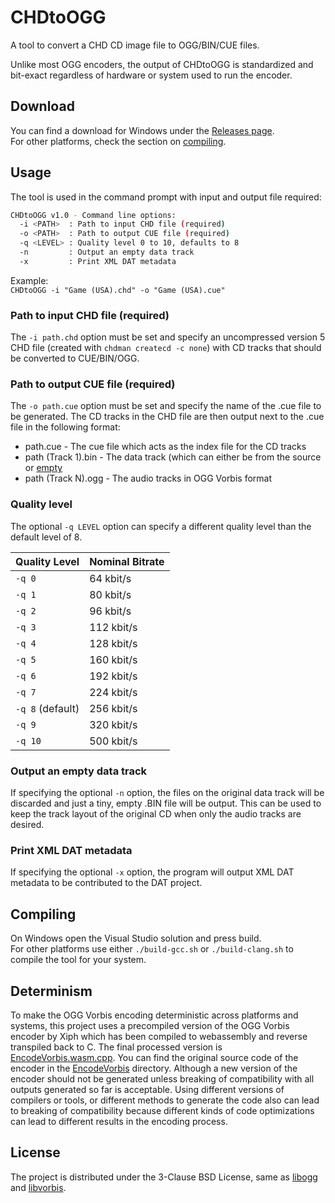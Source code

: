 # CHDtoOGG
A tool to convert a CHD CD image file to OGG/BIN/CUE files.

Unlike most OGG encoders, the output of CHDtoOGG is standardized and bit-exact regardless of hardware or system used to run the encoder.

## Download
You can find a download for Windows under the [Releases page](../../releases/latest).  
For other platforms, check the section on [compiling](#compiling).

## Usage
The tool is used in the command prompt with input and output file required:
```sh
CHDtoOGG v1.0 - Command line options:
  -i <PATH>  : Path to input CHD file (required)
  -o <PATH>  : Path to output CUE file (required)
  -q <LEVEL> : Quality level 0 to 10, defaults to 8
  -n         : Output an empty data track
  -x         : Print XML DAT metadata
```

Example:  
`CHDtoOGG -i "Game (USA).chd" -o "Game (USA).cue"`

### Path to input CHD file (required)
The `-i path.chd` option must be set and specify an uncompressed version 5 CHD file (created with `chdman createcd -c none`) with CD tracks that should be converted to CUE/BIN/OGG.

### Path to output CUE file (required)
The `-o path.cue` option must be set and specify the name of the .cue file to be generated. The CD tracks in the CHD file are then output next to the .cue file in the following format:
- path.cue - The cue file which acts as the index file for the CD tracks
- path (Track 1).bin - The data track (which can either be from the source or [empty](#output-an-empty-data-track)
- path (Track N).ogg - The audio tracks in OGG Vorbis format

### Quality level
The optional `-q LEVEL` option can specify a different quality level than the default level of 8.

|   Quality Level  | Nominal Bitrate |
|------------------|-----------------|
| `-q 0`           |   64 kbit/s     |
| `-q 1`           |   80 kbit/s     |
| `-q 2`           |   96 kbit/s     |
| `-q 3`           |  112 kbit/s     |
| `-q 4`           |  128 kbit/s     |
| `-q 5`           |  160 kbit/s     |
| `-q 6`           |  192 kbit/s     |
| `-q 7`           |  224 kbit/s     |
| `-q 8` (default) |  256 kbit/s     |
| `-q 9`           |  320 kbit/s     |
| `-q 10`          |  500 kbit/s     |

### Output an empty data track
If specifying the optional `-n` option, the files on the original data track will be discarded and just a tiny, empty .BIN file will be output.
This can be used to keep the track layout of the original CD when only the audio tracks are desired.

### Print XML DAT metadata
If specifying the optional `-x` option, the program will output XML DAT metadata to be contributed to the DAT project.

## Compiling
On Windows open the Visual Studio solution and press build.  
For other platforms use either `./build-gcc.sh` or `./build-clang.sh` to compile the tool for your system.

## Determinism
To make the OGG Vorbis encoding deterministic across platforms and systems, this project uses a precompiled version of the OGG Vorbis
encoder by Xiph which has been compiled to webassembly and reverse transpiled back to C. The final processed version is [EncodeVorbis.wasm.cpp](EncodeVorbis.wasm.cpp).
You can find the original source code of the encoder in the [EncodeVorbis](EncodeVorbis) directory. Although a new version of the encoder should not be generated
unless breaking of compatibility with all outputs generated so far is acceptable. Using different versions of compilers or tools, or different methods to generate
the code also can lead to breaking of compatibility because different kinds of code optimizations can lead to different results in the encoding process.

## License
The project is distributed under the 3-Clause BSD License, same as [libogg](https://www.xiph.org/ogg/) and [libvorbis](https://xiph.org/vorbis/).
